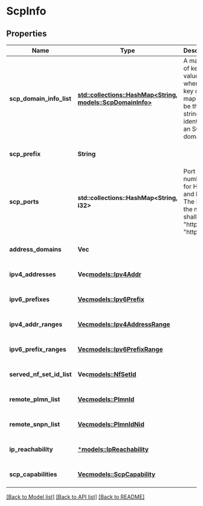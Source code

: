 # ScpInfo

## Properties
Name | Type | Description | Notes
------------ | ------------- | ------------- | -------------
**scp_domain_info_list** | [**std::collections::HashMap<String, models::ScpDomainInfo>**](ScpDomainInfo.md) | A map (list of key-value pairs) where the key of the map shall be the string identifying an SCP domain  | [optional] [default to None]
**scp_prefix** | **String** |  | [optional] [default to None]
**scp_ports** | **std::collections::HashMap<String, i32>** | Port numbers for HTTP and HTTPS. The key of the map shall be \"http\" or \"https\".  | [optional] [default to None]
**address_domains** | **Vec<String>** |  | [optional] [default to None]
**ipv4_addresses** | **Vec<models::Ipv4Addr>** |  | [optional] [default to None]
**ipv6_prefixes** | [**Vec<models::Ipv6Prefix>**](Ipv6Prefix.md) |  | [optional] [default to None]
**ipv4_addr_ranges** | [**Vec<models::Ipv4AddressRange>**](Ipv4AddressRange.md) |  | [optional] [default to None]
**ipv6_prefix_ranges** | [**Vec<models::Ipv6PrefixRange>**](Ipv6PrefixRange.md) |  | [optional] [default to None]
**served_nf_set_id_list** | **Vec<models::NfSetId>** |  | [optional] [default to None]
**remote_plmn_list** | [**Vec<models::PlmnId>**](PlmnId.md) |  | [optional] [default to None]
**remote_snpn_list** | [**Vec<models::PlmnIdNid>**](PlmnIdNid.md) |  | [optional] [default to None]
**ip_reachability** | [***models::IpReachability**](IpReachability.md) |  | [optional] [default to None]
**scp_capabilities** | [**Vec<models::ScpCapability>**](ScpCapability.md) |  | [optional] [default to None]

[[Back to Model list]](../README.md#documentation-for-models) [[Back to API list]](../README.md#documentation-for-api-endpoints) [[Back to README]](../README.md)


